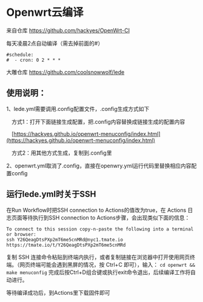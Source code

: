 # Openwrt云编译
来自仓库 https://github.com/hackyes/OpenWrt-CI

每天凌晨2点自动编译（需去掉前面的#）
```
#schedule:
#  - cron: 0 2 * * *
```
大雕仓库 https://github.com/coolsnowwolf/lede
## 使用说明：
1、lede.yml需要调用.config配置文件，.config生成方式如下

&ensp;&ensp;方式1：打开下面链接生成配置，把.config内容替换成链接生成的配置内容

&ensp;&ensp;[https://hackyes.github.io/openwrt-menuconfig/index.html](https://hackyes.github.io/openwrt-menuconfig/index.html)

&ensp;&ensp;方式2：用其他方式生成，复制到.config里

2、openwrt.yml取消了.config，直接在openwry.yml运行代码里替换相应内容配置config
## 运行lede.yml时关于SSH
在Run Workflow时把SSH connection to Actions的值改为true，在 Actions 日志页面等待执行到SSH connection to Actions步骤，会出现类似下面的信息：
```
To connect to this session copy-n-paste the following into a terminal or browser:
ssh Y26QeagDtsPXp2mT6me5cnMRd@nyc1.tmate.io
https://tmate.io/t/Y26QeagDtsPXp2mT6me5cnMRd
```
复制 SSH 连接命令粘贴到终端内执行，或者复制链接在浏览器中打开使用网页终端。（网页终端可能会遇到黑屏的情况，按 Ctrl+C 即可），输入：
`cd openwrt && make menuconfig`
完成后按Ctrl+D组合键或执行exit命令退出，后续编译工作将自动进行。

等待编译成功后，到Actions里下载固件即可
